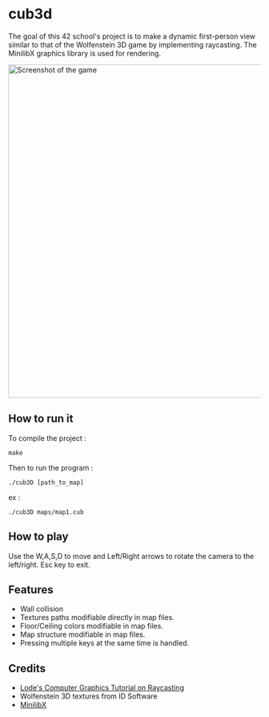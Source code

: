 # cub3d
The goal of this 42 school's project is to make a dynamic first-person view similar to that of the Wolfenstein 3D game by implementing raycasting.
The MinilibX graphics library is used for rendering.

<img width="664" img align="center" alt="Screenshot of the game" src="https://user-images.githubusercontent.com/92207326/198876988-c08c13db-a2ba-4086-aef6-a40166bf660d.png">

## How to run it
To compile the project :
```
make
```
Then to run the program :
```
./cub3D [path_to_map]
```
ex :
```
./cub3D maps/map1.cub
```
## How to play
Use the W,A,S,D to move and Left/Right arrows to rotate the camera to the left/right.
Esc key to exit.

## Features
* Wall collision
* Textures paths modifiable directly in map files.
* Floor/Ceiling colors modifiable in map files.
* Map structure modifiable in map files.
* Pressing multiple keys at the same time is handled.

## Credits
* [Lode's Computer Graphics Tutorial on Raycasting](https://lodev.org/cgtutor/raycasting.html)
* Wolfenstein 3D textures from ID Software
* [MinilibX](https://github.com/42Paris/minilibx-linux)
